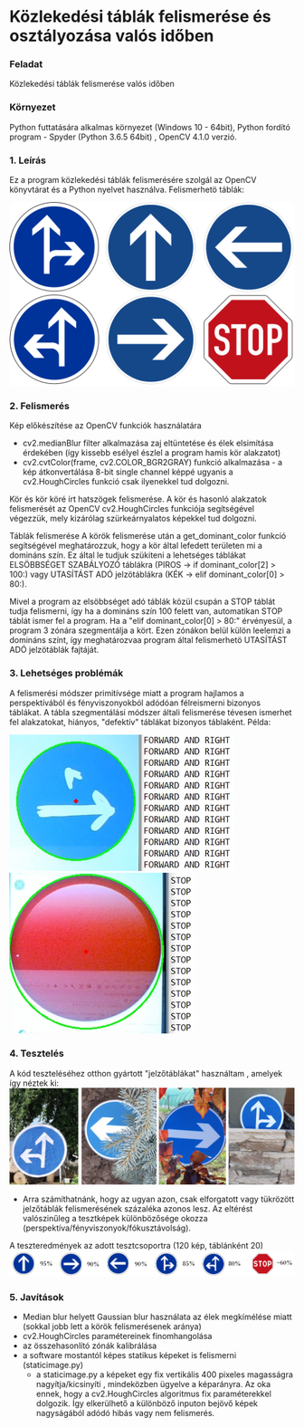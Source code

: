 # Közlekedési táblák felismerése és osztályozása valós időben

### Feladat ###
Közlekedési táblák felismerése valós időben

### Környezet ###
Python futtatására alkalmas környezet (Windows 10 - 64bit), Python fordító program - Spyder (Python 3.6.5 64bit) , OpenCV 4.1.0 verzió.

### 1. Leírás ###
Ez a program közlekedési táblák felismerésére szolgál az OpenCV könyvtárat és a Python nyelvet használva.
Felismerhetö táblák:

![Screenshot](images/allsigns.png)

### 2. Felismerés ###
  
  Kép előkészítése az OpenCV funkciók használatára
  - cv2.medianBlur filter alkalmazása zaj eltüntetése és élek elsimítása érdekében (így kissebb esélyel észlel a program hamis kör alakzatot)
  - cv2.cvtColor(frame, cv2.COLOR_BGR2GRAY) funkció alkalmazása - a kép átkonvertálása 8-bit single channel képpé ugyanis a cv2.HoughCircles
    funkció csak ilyenekkel tud dolgozni.

  Kör és kör köré írt hatszögek felismerése.
      A kör és hasonló alakzatok felismerését az OpenCV cv2.HoughCircles funkciója segítségével végezzük, mely kizárólag szürkeárnyalatos 
      képekkel tud dolgozni.
      
   Táblák felismerése
      A körök felismerése után a get_dominant_color funkció segítségével meghatározzuk, hogy a kör által lefedett területen mi a
      domináns szín.
      Ez által le tudjuk szükiteni a lehetséges táblákat ELSÖBBSÉGET SZABÁLYOZÓ táblákra (PIROS -> if dominant_color[2] > 100:) vagy
      UTASÍTÁST ADÓ jelzötáblákra (KÉK -> elif dominant_color[0] > 80:). 
      
Mivel a program az elsöbbséget adó táblák közül csupán a STOP táblát tudja felismerni, így ha a domináns szín 100 felett van, automatikan STOP táblát ismer fel a program. Ha a "elif dominant_color[0] > 80:" érvényesül, a program 3 zónára szegmentálja a kört. Ezen zónákon belül külön leelemzi a domináns színt, így meghatározvaa program által felismerhetö UTASÍTÁST ADÓ jelzötáblák fajtáját.
      
### 3. Lehetséges problémák ###

A felismerési módszer primitívsége miatt a program hajlamos a perspektívából és fényviszonyokból adódóan félreismerni bizonyos táblákat.
A tábla szegmentálási módszer általi felismerése tévesen ismerhet fel alakzatokat, hiányos, "defektív" táblákat bizonyos táblaként.
Példa: 




![Screenshot](images/forwardandright_false.jpg)
![Screenshot](images/stopsign_false.jpg)

### 4. Tesztelés ###

A kód teszteléséhez otthon gyártott "jelzőtáblákat" használtam , amelyek így néztek ki:
![Screenshot](images/testsigns.jpg)

- Arra számíthatnánk, hogy az ugyan azon, csak elforgatott vagy tükrözött jelzőtáblák felismerésének százaléka azonos lesz. 
  Az eltérést valószinűleg a tesztképek különbözősége okozza (perspektíva/fényviszonyok/fókusztávolság).

A teszteredmények az adott tesztcsoportra (120 kép, táblánként 20)
![Screenshot](images/table.png)
### 5. Javítások ###

- Median blur helyett Gaussian blur használata az élek megkímélése miatt (sokkal jobb lett a körök felismerésenek aránya)
- cv2.HoughCircles paramétereinek finomhangolása
- az összehasonlító zónák kalibrálása
- a software mostantól képes statikus képeket is felismerni (staticimage.py)
    - a staticimage.py a képeket egy fix vertikális 400 pixeles magasságra nagyítja/kicsinyíti , mindeközben ügyelve a képarányra.
      Az oka ennek, hogy a cv2.HoughCircles algoritmus fix paraméterekkel dolgozik. Így elkerülhető a különböző inputon bejövő képek
      nagyságából adódó hibás vagy nem felismerés.

